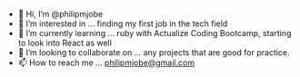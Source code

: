 - 👋 Hi, I’m @philipmjobe
- 👀 I’m interested in ... finding my first job in the tech field
- 🌱 I’m currently learning ... ruby with Actualize Coding Bootcamp, starting to look into React as well
- 💞️ I’m looking to collaborate on ... any projects that are good for practice.
- 📫 How to reach me ... philipmjobe@gmail.com

<!---
philipmjobe/philipmjobe is a ✨ special ✨ repository because its `README.md` (this file) appears on your GitHub profile.
You can click the Preview link to take a look at your changes.
--->
